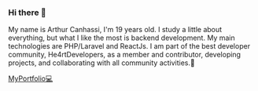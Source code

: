 ### Hi there 👋

My name is Arthur Canhassi, I'm 19 years old. I study a little about everything, but what I like the most is backend development. My main technologies are PHP/Laravel and ReactJs. I am part of the best developer community, He4rtDevelopers, as a member and contributor, developing projects, and collaborating with all community activities.💜

[MyPortfolio💻](https://canhassi.tech)

